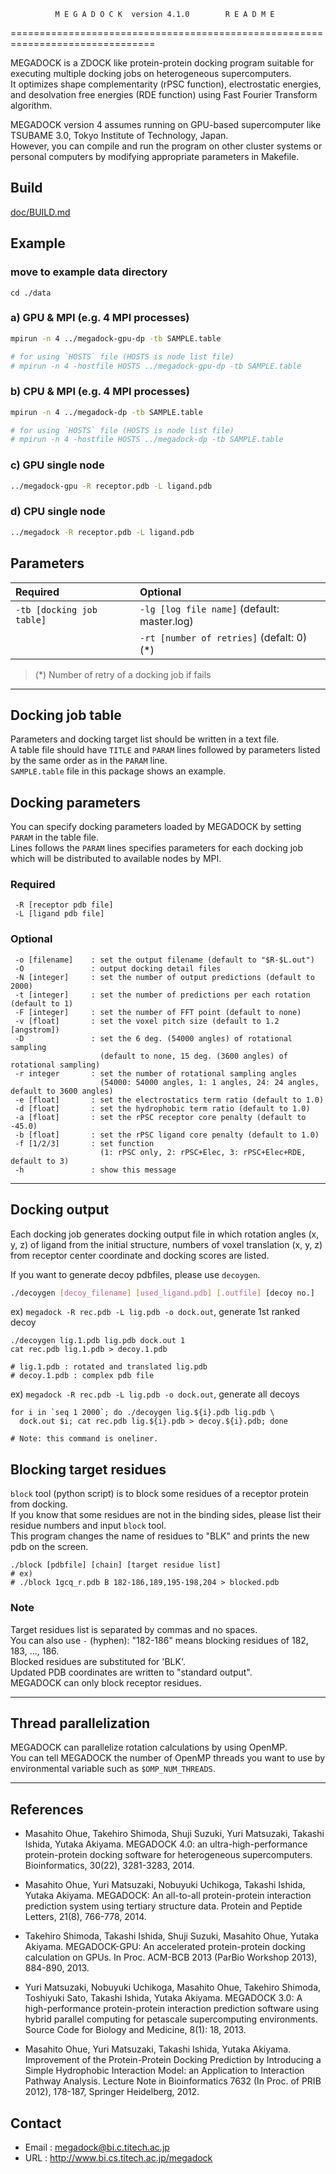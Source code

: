               M E G A D O C K  version 4.1.0        R E A D M E 
===============================================================================

MEGADOCK is a ZDOCK like protein-protein docking program suitable for executing multiple docking jobs on heterogeneous supercomputers.  
It optimizes shape complementarity (rPSC function), electrostatic energies, and desolvation free energies (RDE function) using Fast Fourier Transform algorithm.  

MEGADOCK version 4 assumes running on GPU-based supercomputer like TSUBAME 3.0, Tokyo Institute of Technology, Japan.  
However, you can compile and run the program on other cluster systems or personal computers by modifying appropriate parameters in Makefile.  

## Build

[doc/BUILD.md](./BUILD.md)


## Example

### move to example data directory
```
cd ./data
```

### a) GPU & MPI (e.g. 4 MPI processes)
```sh
mpirun -n 4 ../megadock-gpu-dp -tb SAMPLE.table

# for using `HOSTS` file (HOSTS is node list file)
# mpirun -n 4 -hostfile HOSTS ../megadock-gpu-dp -tb SAMPLE.table
```

### b) CPU & MPI (e.g. 4 MPI processes)
```sh
mpirun -n 4 ../megadock-dp -tb SAMPLE.table

# for using `HOSTS` file (HOSTS is node list file)
# mpirun -n 4 -hostfile HOSTS ../megadock-dp -tb SAMPLE.table
```

### c) GPU single node
```sh
../megadock-gpu -R receptor.pdb -L ligand.pdb
```

### d) CPU single node
```sh
../megadock -R receptor.pdb -L ligand.pdb
```



## Parameters

| Required                     | Optional                                    |
| :----------------------------| :-------------------------------------------|
| `-tb [docking job table] `   | `-lg [log file name]` (default: master.log) |
|                              | `-rt [number of retries]` (defalt: 0) (*)   |

> (*) Number of retry of a docking job if fails


----


## Docking job table

Parameters and docking target list should be written in a text file.  
A table file should have `TITLE` and `PARAM` lines followed by parameters listed by the same order as in the `PARAM` line.  
`SAMPLE.table` file in this package shows an example.



## Docking parameters

You can specify docking parameters loaded by MEGADOCK by setting `PARAM` in the table file.  
Lines follows the `PARAM` lines specifies parameters for each docking job which will be distributed to available nodes by MPI.

### Required
```
 -R [receptor pdb file]
 -L [ligand pdb file]
```

### Optional
```
 -o [filename]    : set the output filename (default to "$R-$L.out")
 -O               : output docking detail files
 -N [integer]     : set the number of output predictions (default to 2000)
 -t [integer]     : set the number of predictions per each rotation (default to 1)
 -F [integer]     : set the number of FFT point (default to none)
 -v [float]       : set the voxel pitch size (default to 1.2 [angstrom])
 -D               : set the 6 deg. (54000 angles) of rotational sampling
                    (default to none, 15 deg. (3600 angles) of rotational sampling)
 -r integer       : set the number of rotational sampling angles
                    (54000: 54000 angles, 1: 1 angles, 24: 24 angles, default to 3600 angles)
 -e [float]       : set the electrostatics term ratio (default to 1.0)
 -d [float]       : set the hydrophobic term ratio (default to 1.0)
 -a [float]       : set the rPSC receptor core penalty (default to -45.0)
 -b [float]       : set the rPSC ligand core penalty (default to 1.0)
 -f [1/2/3]       : set function
                    (1: rPSC only, 2: rPSC+Elec, 3: rPSC+Elec+RDE, default to 3)
 -h               : show this message
```


----


## Docking output

Each docking job generates docking output file in which rotation angles (x, y, z) of ligand from the initial structure, numbers of voxel translation (x, y, z) from receptor center coordinate and docking scores are listed.  

If you want to generate decoy pdbfiles, please use `decoygen`. 
```sh
./decoygen [decoy_filename] [used_ligand.pdb] [.outfile] [decoy no.]
```

ex) `megadock -R rec.pdb -L lig.pdb -o dock.out`, generate 1st ranked decoy
```
./decoygen lig.1.pdb lig.pdb dock.out 1
cat rec.pdb lig.1.pdb > decoy.1.pdb

# lig.1.pdb : rotated and translated lig.pdb
# decoy.1.pdb : complex pdb file
```

ex) `megadock -R rec.pdb -L lig.pdb -o dock.out`, generate all decoys
```
for i in `seq 1 2000`; do ./decoygen lig.${i}.pdb lig.pdb \
  dock.out $i; cat rec.pdb lig.${i}.pdb > decoy.${i}.pdb; done

# Note: this command is oneliner.
```



## Blocking target residues

`block` tool (python script) is to block some residues of a receptor protein from docking.  
If you know that some residues are not in the binding sides, please list their residue numbers and input `block` tool.  
This program changes the name of residues to "BLK" and prints the new pdb on the screen.

```
./block [pdbfile] [chain] [target residue list]
# ex)
# ./block 1gcq_r.pdb B 182-186,189,195-198,204 > blocked.pdb
```

### Note
Target residues list is separated by commas and no spaces.  
You can also use `-` (hyphen): "182-186" means blocking residues of 182, 183, ..., 186.  
Blocked residues are substituted for 'BLK'.  
Updated PDB coordinates are written to "standard output".  
MEGADOCK can only block receptor residues.


----


## Thread parallelization

MEGADOCK can parallelize rotation calculations by using OpenMP.  
You can tell MEGADOCK the number of OpenMP threads you want to use by environmental variable such as `$OMP_NUM_THREADS`.


----


## References

- Masahito Ohue, Takehiro Shimoda, Shuji Suzuki, Yuri Matsuzaki, Takashi Ishida, Yutaka Akiyama. MEGADOCK 4.0: an ultra-high-performance protein-protein docking software for heterogeneous supercomputers. Bioinformatics, 30(22), 3281-3283, 2014.

- Masahito Ohue, Yuri Matsuzaki, Nobuyuki Uchikoga, Takashi Ishida, Yutaka Akiyama. MEGADOCK: An all-to-all protein-protein interaction prediction system using tertiary structure data. Protein and Peptide Letters, 21(8), 766-778, 2014.

- Takehiro Shimoda, Takashi Ishida, Shuji Suzuki, Masahito Ohue, Yutaka Akiyama. MEGADOCK-GPU: An accelerated protein-protein docking calculation on GPUs. In Proc. ACM-BCB 2013 (ParBio Workshop 2013), 884-890, 2013.
 
- Yuri Matsuzaki, Nobuyuki Uchikoga, Masahito Ohue, Takehiro Shimoda, Toshiyuki Sato, Takashi Ishida, Yutaka Akiyama. MEGADOCK 3.0: A high-performance protein-protein interaction prediction software using hybrid parallel computing for petascale supercomputing environments. Source Code for Biology and Medicine, 8(1): 18, 2013.

- Masahito Ohue, Yuri Matsuzaki, Takashi Ishida, Yutaka Akiyama. Improvement of the Protein-Protein Docking Prediction by Introducing a Simple Hydrophobic Interaction Model: an Application to Interaction Pathway Analysis. Lecture Note in Bioinformatics 7632 (In Proc. of PRIB 2012), 178-187, Springer Heidelberg, 2012.


## Contact

- Email : megadock@bi.c.titech.ac.jp
- URL : http://www.bi.cs.titech.ac.jp/megadock
